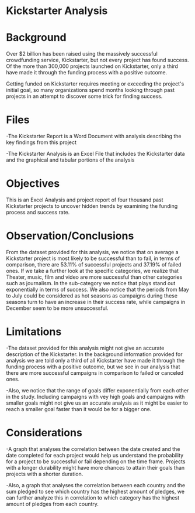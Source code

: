 # Kickstarter Analysis

# Background

Over $2 billion has been raised using the massively successful crowdfunding service, Kickstarter, but not every project has found success. Of the more than 300,000 projects launched on Kickstarter, only a third have made it through the funding process with a positive outcome.

Getting funded on Kickstarter requires meeting or exceeding the project's initial goal, so many organizations spend months looking through past projects in an attempt to discover some trick for finding success.

# Files
-The  Kickstarter Report is a Word Document with analysis describing the key findings from this project

-The Kickstarter Analysis is an Excel File that includes the Kickstarter data and the graphical and tabular portions of the analysis

# Objectives
This is an Excel Analysis and project report of four thousand past Kickstarter projects to uncover hidden trends by examining the funding process and success rate.


# Observation/Conclusions

From the dataset provided for this analysis, we notice that on average a Kickstarter project is most likely to be successful than to fail, in terms of comparison, there are 53.11% of successful projects and 37.19% of failed ones. If we take a further look at the specific categories, we realize that Theater, music, film and video are more successful than other categories such as journalism. In the sub-category we notice that plays stand out exponentially in terms of success. We also notice that the periods from May to July could be considered as hot seasons as campaigns during these seasons turn to have an increase in their success rate, while campaigns in December seem to be more unsuccessful.

# Limitations

-The dataset provided for this analysis might not give an accurate description of the Kickstarter. In the background information provided for analysis we are told only a third of all Kickstarter have made it through the funding process with a positive outcome, but we see in our analysis that there are more successful campaigns in comparison to failed or canceled ones.

-Also, we notice that the range of goals differ exponentially from each other in the study. Including campaigns with vey high goals and campaigns with smaller goals might not give us an accurate analysis as it might be easier to reach a smaller goal faster than it would be for a bigger one.

# Considerations

-A graph that analyses the correlation between the date created and the date completed for each project would help us understand the probability for a project to be successful or fail depending on the time frame. Projects with a longer durability might have more chances to attain their goals than projects with a shorter duration.

-Also, a graph that analyses the correlation between each country and the sum pledged to see which country has the highest amount of pledges, we can further analyze this in correlation to which category has the highest amount of pledges from each country.
